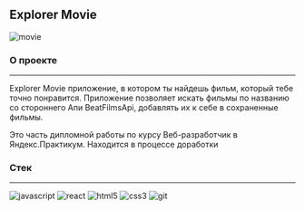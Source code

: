 ## Explorer Movie

![movie](https://user-images.githubusercontent.com/88783602/169522652-5e5104d7-fd7f-46e4-9c9c-687d0d9ebc28.png)

### О проекте
***
Explorer Movie приложение, в котором ты найдешь фильм, который тебе точно понравится. Приложение позволяет искать фильмы по названию со стороннего Апи BeatFilmsApi, добавлять их к себе в сохраненные фильмы. 

Это часть дипломной работы по курсу Веб-разработчик в Яндекс.Практикум. Находится в процессе доработки

### Стек
***
  
![javascript](https://user-images.githubusercontent.com/88783602/169494114-6ce33e63-d2f8-45fa-85d4-bca3b784a59e.png)
![react](https://user-images.githubusercontent.com/88783602/169494136-1ce51e69-c8ac-41a4-940d-7eee2c776d37.png)
![html5](https://user-images.githubusercontent.com/88783602/169494195-e9b0e850-0710-4d66-871c-2c4bcee4a6d2.png)
![css3](https://user-images.githubusercontent.com/88783602/169494205-c35c8135-7d2d-46e1-b4fd-82cb386082c6.png)
![git](https://user-images.githubusercontent.com/88783602/169494218-afa3491c-ed75-4dbb-b114-f0c0a41b025b.png)
